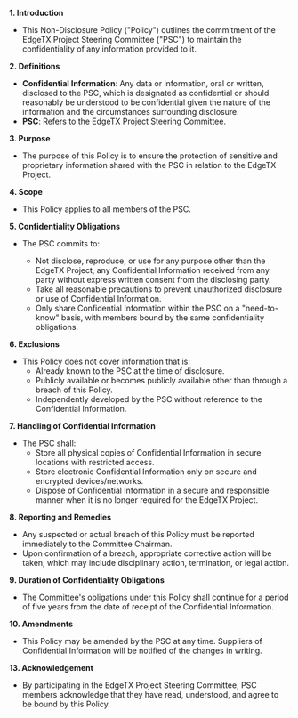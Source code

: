 
**1. Introduction**

   - This Non-Disclosure Policy ("Policy") outlines the commitment of the EdgeTX Project Steering Committee ("PSC") to maintain the confidentiality of any information provided to it.

**2. Definitions**

   - **Confidential Information**: Any data or information, oral or written, disclosed to the PSC, which is designated as confidential or should reasonably be understood to be confidential given the nature of the information and the circumstances surrounding disclosure.
   - **PSC**: Refers to the EdgeTX Project Steering Committee.

**3. Purpose**

   - The purpose of this Policy is to ensure the protection of sensitive and proprietary information shared with the PSC in relation to the EdgeTX Project.

**4. Scope**

   - This Policy applies to all members of the PSC.

**5. Confidentiality Obligations**

   - The PSC commits to:
   
      - Not disclose, reproduce, or use for any purpose other than the EdgeTX Project, any Confidential Information received from any party without express written consent from the disclosing party.
      - Take all reasonable precautions to prevent unauthorized disclosure or use of Confidential Information.
      - Only share Confidential Information within the PSC on a "need-to-know" basis, with members bound by the same confidentiality obligations.

**6. Exclusions**

   - This Policy does not cover information that is:
      - Already known to the PSC at the time of disclosure.
      - Publicly available or becomes publicly available other than through a breach of this Policy.
      - Independently developed by the PSC without reference to the Confidential Information.

**7. Handling of Confidential Information**

   - The PSC shall:
      - Store all physical copies of Confidential Information in secure locations with restricted access.
      - Store electronic Confidential Information only on secure and encrypted devices/networks.
      - Dispose of Confidential Information in a secure and responsible manner when it is no longer required for the EdgeTX Project.

**8. Reporting and Remedies**

   - Any suspected or actual breach of this Policy must be reported immediately to the Committee Chairman.
   - Upon confirmation of a breach, appropriate corrective action will be taken, which may include disciplinary action, termination, or legal action.

**9. Duration of Confidentiality Obligations**

   - The Committee's obligations under this Policy shall continue for a period of five years from the date of receipt of the Confidential Information.

**10. Amendments**

   - This Policy may be amended by the PSC at any time. Suppliers of Confidential Information will be notified of the changes in writing. 

**13. Acknowledgement**

   - By participating in the EdgeTX Project Steering Committee, PSC members acknowledge that they have read, understood, and agree to be bound by this Policy.


